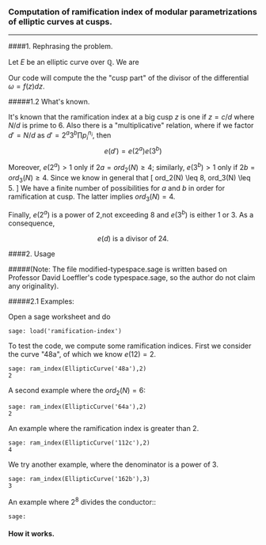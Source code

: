 ### Computation of ramification index of modular parametrizations of elliptic curves at cusps.
-----

####1. Rephrasing the problem.

Let $E$ be an elliptic curve over $\mathbb{Q}$. We are


Our code will compute the the "cusp part" of the divisor of the differential $\omega = f(z)dz$.


#####1.2 What's known.

It's known that the ramification index at a big cusp $z$ is one if $z = c/d$ where $N/d$ is prime to 6. Also there is a "multiplicative" relation, where if we factor $d' = N/d$
as $d' =  2^a 3^b \prod p_i^{n_i}$, then
        $$e(d') = e(2^a)e(3^b)$$

Moreover, $e(2^a) > 1$ only if $2a = ord_2(N) \geq 4$; similarly,
$e(3^b) > 1$ only if $2b = ord_3(N) \geq 4$. Since we know in general that
\[
    ord_2(N) \leq 8, ord_3(N) \leq 5.
\]
We have a finite number of possibilities for $a$ and $b$ in order for ramification at cusp. The latter implies $ord_3(N) = 4$.

Finally, $e(2^a)$ is a power of 2,not exceeding 8 and $e(3^b)$ is either 1 or 3. As a consequence,

$$e(d) \text{ is a divisor of 24}.$$

####2. Usage

#####(Note: The file modified-typespace.sage is written based on Professor David Loeffler's code typespace.sage, so the author do not claim any originality).

#####2.1 Examples:

Open a sage worksheet and do

    sage: load('ramification-index')

To test the code, we compute some ramification indices.
First we consider the curve "48a", of which we know
$e(12) = 2$.

    sage: ram_index(EllipticCurve('48a'),2)
    2

A second example where the $ord_2(N) = 6$:


    sage: ram_index(EllipticCurve('64a'),2)
    2

An example where the ramification index is greater than 2.

    sage: ram_index(EllipticCurve('112c'),2)
    4



We try another example, where the denominator is a power of
3.

    sage: ram_index(EllipticCurve('162b'),3)
    3


An example where $2^8$ divides the conductor::

    sage:
    

#### How it works.
